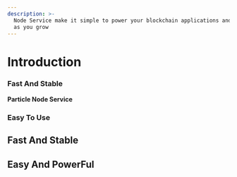 ```yaml
---
description: >-
  Node Service make it simple to power your blockchain applications and scale up
  as you grow
---
```


# Introduction

### Fast And Stable

**Particle Node Service**&#x20;

### Easy To Use



## Fast And Stable



## Easy And PowerFul



